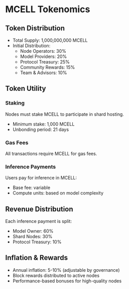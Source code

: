 # MCELL Tokenomics

## Token Distribution

- Total Supply: 1,000,000,000 MCELL
- Initial Distribution:
  - Node Operators: 30%
  - Model Providers: 20%
  - Protocol Treasury: 25%
  - Community Rewards: 15%
  - Team & Advisors: 10%

## Token Utility

### Staking
Nodes must stake MCELL to participate in shard hosting.
- Minimum stake: 1,000 MCELL
- Unbonding period: 21 days

### Gas Fees
All transactions require MCELL for gas fees.

### Inference Payments
Users pay for inference in MCELL:
- Base fee: variable
- Compute units: based on model complexity

## Revenue Distribution

Each inference payment is split:
- Model Owner: 60%
- Shard Nodes: 30%
- Protocol Treasury: 10%

## Inflation & Rewards

- Annual inflation: 5-10% (adjustable by governance)
- Block rewards distributed to active nodes
- Performance-based bonuses for high-quality nodes

